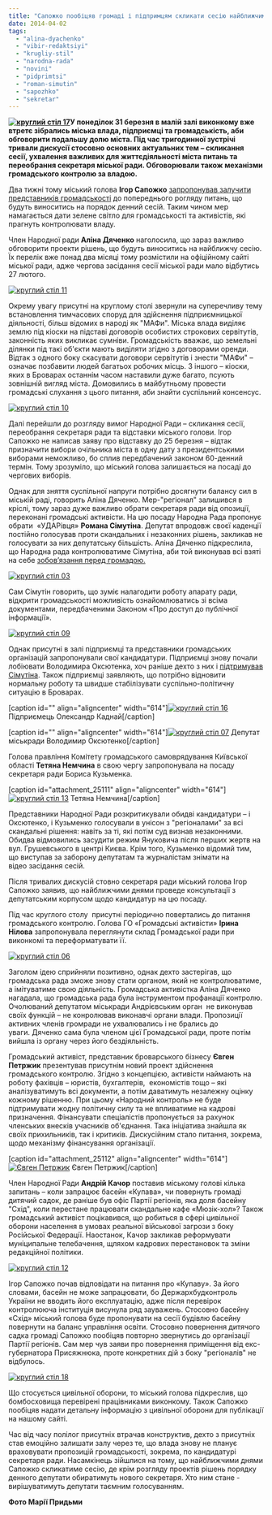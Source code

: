 ```yaml
---
title: "Сапожко пообіцяв громаді і підпримцям скликати сесію найближчими днями"
date: 2014-04-02
tags: 
  - "alina-dyachenko"
  - "vibir-redaktsiyi"
  - "krugliy-stil"
  - "narodna-rada"
  - "novini"
  - "pidprimtsi"
  - "roman-simutin"
  - "sapozhko"
  - "sekretar"
---
```


**[![круглий стіл 17](https://mpz.brovary.org/wp-content/uploads/2014/04/krugliy-stil-17.jpg)](https://mpz.brovary.org/wp-content/uploads/2014/04/krugliy-stil-17.jpg)У понеділок 31 березня в малій залі виконкому вже втретє зібрались міська влада, підприємці та громадськість, аби обговорити подальшу долю міста. Під час тригодинної зустрічі тривали дискусії стосовно основних актуальних тем – скликання сесії, ухвалення важливих для життєдіяльності міста питань та переобрання секретаря міської ради. Обговорювали також механізми громадського контролю за владою.**

Два тижні тому міський голова **Ігор Сапожко** [запропонував залучити представників громадськості](https://mpz.brovary.org/sapozhko-narodna-rada-i-pidpriyemtsi-pogovorili-pro-politichnu-krizu-v-brovarah/) до попереднього рогляду питань, що будуть виноситись на порядок денний сесій. Таким чином мер намагається дати зелене світло для громадськості та активістів, які прагнуть контролювати владу.

Член Народної ради **Аліна Дяченко** наголосила, що зараз важливо обговорити проекти рішень, що будуть виноситись на найближчу сесію. Їх перелік вже понад два місяці тому розмістили на офіційному сайті міської ради, адже чергова засідання сесії міської ради мало відбутись 27 лютого.

[![круглий стіл 11](https://mpz.brovary.org/wp-content/uploads/2014/04/krugliy-stil-11.jpg)](https://mpz.brovary.org/wp-content/uploads/2014/04/krugliy-stil-11.jpg)

Окрему увагу присутні на круглому столі звернули на суперечливу тему встановлення тимчасових споруд для здійснення підприємницької діяльності, більш відомих в народі як "МАФи". Міська влада виділяє землю під кіоски на підставі договорів особистих строкових сервітутів, законність яких викликає сумніви. Громадськість вважає, що земельні ділянки під такі об'єкти мають виділяти згідно з договорами оренди. Відтак з одного боку скасувати договори сервітутів і знести "МАФи" – означає позбавити людей багатьох робочих місць. З іншого – кіоски, яких в Броварах останнім часом наставили дуже багато, псують зовнішній вигляд міста. Домовились в майбутньому провести громадські слухання з цього питання, аби знайти суспільний консенсус.

[![круглий стіл 10](https://mpz.brovary.org/wp-content/uploads/2014/04/krugliy-stil-10.jpg)](https://mpz.brovary.org/wp-content/uploads/2014/04/krugliy-stil-10.jpg)

Далі перейшли до розгляду вимог Народної Ради – скликання сесії, переобрання секретаря ради та відставки міського голови. Ігор Сапожко не написав заяву про відставку до 25 березня – відтак призначити вибори очільника міста в одну дату з президентськими виборами неможливо, бо сплив передбачений законом 60-денний термін. Тому зрозуміло, що міський голова залишається на посаді до чергових виборів.

Однак для зняття суспільної напруги потрібно досягнути балансу сил в міській раді, говорить Аліна Дяченко. Мер-"регіонал" залишився в кріслі, тому зараз дуже важливо обрати секретаря ради від опозиції, переконані громадські активісти. На цю посаду Народна Рада пропонує обрати  «УДАРівця» **Романа Сімутіна**. Депутат впродовж своєї каденції постійно голосував проти скандальних і незаконних рішень, закликав не голосувати за них депутатську більшість. Аліна Дяченко підкреслила, що Народна рада контролюватиме Сімутіна, аби той виконував всі взяті на себе [зобов’язання перед громадою.](https://mpz.brovary.org/narodna-rada-visuvaye-simutina-na-posadu-sekretarya-miskradi/)

[![круглий стіл 03](https://mpz.brovary.org/wp-content/uploads/2014/04/krugliy-stil-03.jpg)](https://mpz.brovary.org/wp-content/uploads/2014/04/krugliy-stil-03.jpg)

Сам Сімутін говорить, що зуміє налагодити роботу апарату ради, відкрити громадськості можливість ознайомлюватись зі всіма документами, передбаченими Законом «Про доступ до публічної інформації».

[![круглий стіл 09](https://mpz.brovary.org/wp-content/uploads/2014/04/krugliy-stil-09.jpg)](https://mpz.brovary.org/wp-content/uploads/2014/04/krugliy-stil-09.jpg)

Однак присутні в залі підприємці та представники громадських організацій запропонували свої кандидатури. Підприємці знову почали лобіювати Володимира Оксютенка, хоч раніше дехто з них і [підтримував Сімутіна](https://mpz.brovary.org/sapozhko-narodna-rada-i-pidpriyemtsi-pogovorili-pro-politichnu-krizu-v-brovarah/). Також підприємці заявляють, що потрібно відновити нормальну роботу та швидше стабілізувати суспільно-політичну ситуацію в Броварах.

\[caption id="" align="aligncenter" width="614"\][![круглий стіл 16](https://mpz.brovary.org/wp-content/uploads/2014/04/krugliy-stil-16.jpg)](https://mpz.brovary.org/wp-content/uploads/2014/04/krugliy-stil-16.jpg) Підприємець Олександр Каднай\[/caption\]

\[caption id="" align="aligncenter" width="614"\][![круглий стіл 07](https://mpz.brovary.org/wp-content/uploads/2014/04/krugliy-stil-07.jpg)](https://mpz.brovary.org/wp-content/uploads/2014/04/krugliy-stil-07.jpg) Депутат міськради Володимир Оксютенко\[/caption\]

Голова правління Комітету громадського самоврядування Київської області **Тетяна Немчина** в свою чергу запропонувала на посаду секретаря ради Бориса Кузьменка.

\[caption id="attachment\_25111" align="aligncenter" width="614"\][![круглий стіл 13](https://mpz.brovary.org/wp-content/uploads/2014/04/krugliy-stil-13.jpg)](https://mpz.brovary.org/wp-content/uploads/2014/04/krugliy-stil-13.jpg) Тетяна Немчина\[/caption\]

Представники Народної Ради розкритикували обидві кандидатури – і Оксютенко, і Кузьменко голосували в унісон з "регіоналами" за всі скандальні рішення: навіть за ті, які потім суд визнав незаконними. Обидва відмовились засудити режим Януковича після перших жертв на вул. Грушевського в центрі Києва. Крім того, Кузьменко відомий тим, що виступав за заборону депутатам та журналістам знімати на відео засідання сесій.

Після тривалих дискусій стовно секретаря ради міський голова Ігор Сапожко заявив, що найближчими днями проведе консультації з депутатським корпусом щодо кандидатур на цю посаду.

Під час круглого столу  присутні періодично повертались до питання громадського контролю. Голова ГО «Громадські активісти» **Ірина** **Нілова** запропонувала переглянути склад Громадської ради при виконкомі та переформатувати її.

[![круглий стіл 06](https://mpz.brovary.org/wp-content/uploads/2014/04/krugliy-stil-06.jpg)](https://mpz.brovary.org/wp-content/uploads/2014/04/krugliy-stil-06.jpg)

Заголом ідею сприйняли позитивно, однак дехто застерігав, що громадська рада зможе знову стати органом, який не контролюватиме, а імітуватиме свою діяльність. Громадська активістка Аліна Дяченко нагадала, що громадська рада була інструментом профанації контролю. Очолюваний депутатом міськради Андрієвським орган  не виконував своїх функцій – не конролював виконавчі органи влади. Пропозиції активних членів громради не ухвалювались і не брались до уваги. Дяченко сама була членом цієї Громадської ради, проте потім вийшла із органу через його бездіяльність. 

Громадський активіст, представник броварського бізнесу **Євген Петржик** презентував присутнім новий проект здійснення громадського контролю. Згідно з концепцією, активісти наймають на роботу фахівців – юристів, бухгалтерів,  економістів тощо – які аналізуватимуть всі документи, а потім даватимуть незалежну оцінку кожному рішенню. При цьому «Народний контроль» не буде підтримувати жодну політичну силу та не впливатиме на кадрові призначення. Фінансувати спеціалістів пропонується за рахунок членських внесків учасників об'єднання. Така ініціатива знайшла як своїх прихильників, так і критиків. Дискусійним стало питання, зокрема, щодо механізму фінансування організації.

\[caption id="attachment\_25112" align="aligncenter" width="614"\][![Євген Петржик](https://mpz.brovary.org/wp-content/uploads/2014/04/krugliy-stil-14.jpg)](https://mpz.brovary.org/wp-content/uploads/2014/04/krugliy-stil-14.jpg) Євген Петржик\[/caption\]

Член Народної Ради **Андрій Качор** поставив міському голові кілька запитань – коли запрацює басейн «Купава», чи повернуть громаді дитячий садок, де раніше був офіс Партії регіонів, яка доля басейну "Схід", коли перестане працювати скандальне кафе «Мюзік-хол»? Також громадський активіст поцікавився, що робиться в сфері цивільної оборони населення в умовах реальної військової загрози з боку Російської Федерації. Наостанок, Качор закликав реформувати муніципальне телебачення, щляхом кадрових перестановок та зміни редакційної політики.

[![круглий стіл 12](https://mpz.brovary.org/wp-content/uploads/2014/04/krugliy-stil-12.jpg)](https://mpz.brovary.org/wp-content/uploads/2014/04/krugliy-stil-12.jpg)

Ігор Сапожко почав відповідати на питання про «Купаву». За його словами, басейн не може запрацювати, бо Держархбудконтроль України не вводить його експлуатацію, адже після перевірок контролююча інституція висунула ряд зауважень. Стосовно басейну «Схід» міський голова буде пропонувати на сесії будівлю басейну повернути на баланс управління освіти. Стосовно повернення дитячого садка громаді Сапожко пообіцяв повторно звернутись до організації Партії регіонів. Сам мер чув заяви про повернення приміщення від екс-губернатора Присяжнюка, проте конкретних дій з боку "регіоналів" не відбулось.

[![круглий стіл 18](https://mpz.brovary.org/wp-content/uploads/2014/04/krugliy-stil-18.jpg)](https://mpz.brovary.org/wp-content/uploads/2014/04/krugliy-stil-18.jpg)

Що стосується цивільної оборони, то міський голова підкреслив, що бомбосховища перевірені працівниками виконкому. Також Сапожко пообіцяв надати детальну інформацію з цивільної оборони для публікації на нашому сайті.

Час від часу полілог присутніх втрачав конструктив, дехто з присутніх став емоційно залишати залу через те, що влада знову не планує враховувати пропозицій громадськості, зокрема, по кандидатурі секретаря ради. Насамкінець зійшлися на тому, що найближчими днями Сапожко скликатиме сесію, де крім розгляду проектів рішень порядку денного депутати обиратимуть нового секретаря. Хто ним стане - вирішуватимуть депутати таємним голосуванням.

**Фото Марії Придьми**
